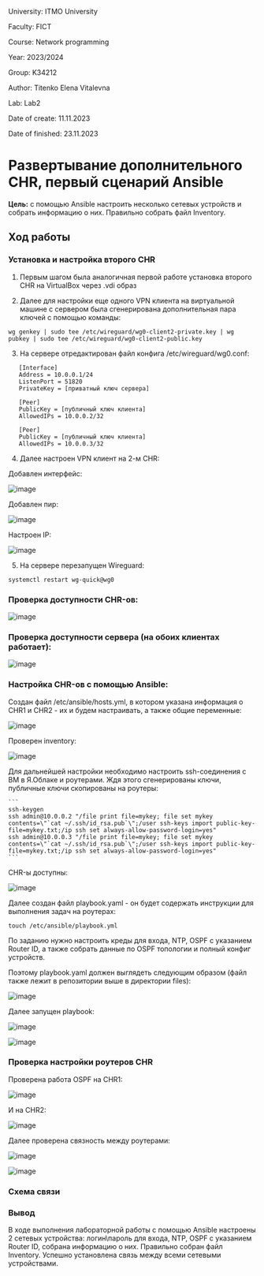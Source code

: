 University: ITMO University

Faculty: FICT

Course: Network programming

Year: 2023/2024

Group: K34212

Author: Titenko Elena Vitalevna

Lab: Lab2

Date of create: 11.11.2023

Date of finished: 23.11.2023


# Развертывание дополнительного CHR, первый сценарий Ansible

**Цель:** c помощью Ansible настроить несколько сетевых устройств и собрать информацию о них. Правильно собрать файл Inventory.

## Ход работы

### Установка и настройка второго CHR

   1. Первым шагом была аналогичная первой работе установка второго CHR на VirtualBox через .vdi образ

   2. Далее для настройки еще одного VPN клиента на виртуальной машине с сервером была сгенерирована дополнительная пара ключей с помощью команды:

   ```wg genkey | sudo tee /etc/wireguard/wg0-client2-private.key | wg pubkey | sudo tee /etc/wireguard/wg0-client2-public.key```

   3. На сервере отредактирован файл конфига /etc/wireguard/wg0.conf:
   ```
      [Interface]
      Address = 10.0.0.1/24
      ListenPort = 51820
      PrivateKey = [приватный ключ сервера]
      
      [Peer]
      PublicKey = [публичный ключ клиента]
      AllowedIPs = 10.0.0.2/32
      
      [Peer]
      PublicKey = [публичный ключ клиента]
      AllowedIPs = 10.0.0.3/32
   ```
   4. Далее настроен VPN клиент на 2-м CHR:

   Добавлен интерфейс:
   
   ![image](https://github.com/oxxawsm/2023_2024-network_programming-k34212-titenko_e_v/assets/63160594/f890bfa5-9daf-4e1a-89db-516ec230e831)

   Добавлен пир:
   
   ![image](https://github.com/oxxawsm/2023_2024-network_programming-k34212-titenko_e_v/assets/63160594/33e3faa8-dde1-4695-974b-216176a35777)

   Настроен IP:

   ![image](https://github.com/oxxawsm/2023_2024-network_programming-k34212-titenko_e_v/assets/63160594/67ad8b87-ca28-4c7f-bed8-1309d5ed0b59)

   5. На сервере перезапущен Wireguard:

   ```systemctl restart wg-quick@wg0```

### Проверка доступности CHR-ов:
   
   ![image](https://github.com/oxxawsm/2023_2024-network_programming-k34212-titenko_e_v/assets/63160594/19064f1d-a883-49b3-8791-02a41961a4ce)

### Проверка доступности сервера (на обоих клиентах работает):
   
   ![image](https://github.com/oxxawsm/2023_2024-network_programming-k34212-titenko_e_v/assets/63160594/968a1038-79bf-4792-81ac-1724295edffb)

### Настройка CHR-ов с помощью Ansible:

   Создан файл /etc/ansible/hosts.yml, в котором указана информация о CHR1 и CHR2 - их и будем настраивать, а также общие переменные:
   
   ![image](https://github.com/oxxawsm/2023_2024-network_programming-k34212-titenko_e_v/assets/63160594/f2ac8df6-e421-4e08-a8b9-ecddd5d9212e)

   Проверен inventory:

   ![image](https://github.com/oxxawsm/2023_2024-network_programming-k34212-titenko_e_v/assets/63160594/61faa944-039f-4e7a-93b5-4d17d0372b9f)

   Для дальнейшей настройки необходимо настроить ssh-соединения с ВМ в Я.Облаке и роутерами. Ждя этого сгенерированы ключи, публичные ключи скопированы на роутеры:
   
    ```
    ssh-keygen
    ssh admin@10.0.0.2 "/file print file=mykey; file set mykey contents=\"`cat ~/.ssh/id_rsa.pub`\";/user ssh-keys import public-key-file=mykey.txt;/ip ssh set always-allow-password-login=yes"
    ssh admin@10.0.0.3 "/file print file=mykey; file set mykey contents=\"`cat ~/.ssh/id_rsa.pub`\";/user ssh-keys import public-key-file=mykey.txt;/ip ssh set always-allow-password-login=yes"
    ```
    
  CHR-ы доступны:

  ![image](https://github.com/oxxawsm/2023_2024-network_programming-k34212-titenko_e_v/assets/63160594/7ae4425f-d450-4eb8-8285-fc1db180af14)

  Далее создан файл playbook.yaml - он будет содержать инструкции для выполнения задач на роутерах: 
  
  ```touch /etc/ansible/playbook.yml```

  По заданию нужно настроить креды для входа, NTP, OSPF с указанием Router ID, а также собрать данные по OSPF топологии и полный конфиг устройств. 
  
  Поэтому playbook.yaml должен выглядеть следующим образом (файл также лежит в репозитории выше в директории files):

  ![image](https://github.com/oxxawsm/2023_2024-network_programming-k34212-titenko_e_v/assets/63160594/cf29515c-880b-4300-905f-22c84239fb7c)

  Далее запущен playbook:

  ![image](https://github.com/oxxawsm/2023_2024-network_programming-k34212-titenko_e_v/assets/63160594/8b07f7a8-019b-4c7d-8ef4-787c1411e578)

  ![image](https://github.com/oxxawsm/2023_2024-network_programming-k34212-titenko_e_v/assets/63160594/722aaa00-5fc8-416b-8b59-20fdd29c910e)


### Проверка настройки роутеров CHR

Проверена работа OSPF на CHR1:

![image](https://github.com/oxxawsm/2023_2024-network_programming-k34212-titenko_e_v/assets/63160594/f2528836-eedc-4aa4-a6b5-59eeab64f72a)

И на CHR2:

![image](https://github.com/oxxawsm/2023_2024-network_programming-k34212-titenko_e_v/assets/63160594/b8b2d7b5-0c4d-46c6-a27f-ac1a1076fe30)

Далее проверена связность между роутерами:

![image](https://github.com/oxxawsm/2023_2024-network_programming-k34212-titenko_e_v/assets/63160594/71b2ea41-7664-4f87-beb5-a60940789eb9)

![image](https://github.com/oxxawsm/2023_2024-network_programming-k34212-titenko_e_v/assets/63160594/28265b39-af0b-4cfd-8afb-5d214e480c6f)

### Схема связи


### Вывод
В ходе выполнения лабораторной работы c помощью Ansible настроены 2 сетевых устройства: логин\пароль для входа, NTP, OSPF с указанием Router ID, собрана информацию о них. Правильно собран файл Inventory. Успешно установлена связь между всеми сетевыми устройствами.


